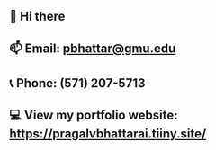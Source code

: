 ## 👋 Hi there
## 📫 Email: pbhattar@gmu.edu
## 📞 Phone: (571) 207-5713
## 💻 View my portfolio website: https://pragalvbhattarai.tiiny.site/
